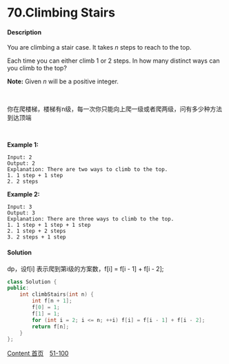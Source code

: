 # 70.Climbing Stairs

#### Description

You are climbing a stair case. It takes *n* steps to reach to the top.

Each time you can either climb 1 or 2 steps. In how many distinct ways can you climb to the top?

**Note:** Given *n* will be a positive integer.

<br>

你在爬楼梯，楼梯有n级，每一次你只能向上爬一级或者爬两级，问有多少种方法到达顶端

<br>

**Example 1:**

```
Input: 2
Output: 2
Explanation: There are two ways to climb to the top.
1. 1 step + 1 step
2. 2 steps
```

**Example 2:**

```
Input: 3
Output: 3
Explanation: There are three ways to climb to the top.
1. 1 step + 1 step + 1 step
2. 1 step + 2 steps
3. 2 steps + 1 step
```



#### Solution

dp，设f[i] 表示爬到第i级的方案数，f[i] = f[i - 1] + f[i - 2];

```c++
class Solution {
public:
    int climbStairs(int n) {
        int f[n + 1];
        f[0] = 1;
        f[1] = 1;
        for (int i = 2; i <= n; ++i) f[i] = f[i - 1] + f[i - 2];
        return f[n];
    }
};
```



[Content   首页](../README.md)&emsp;[51-100](../51-100.md)

